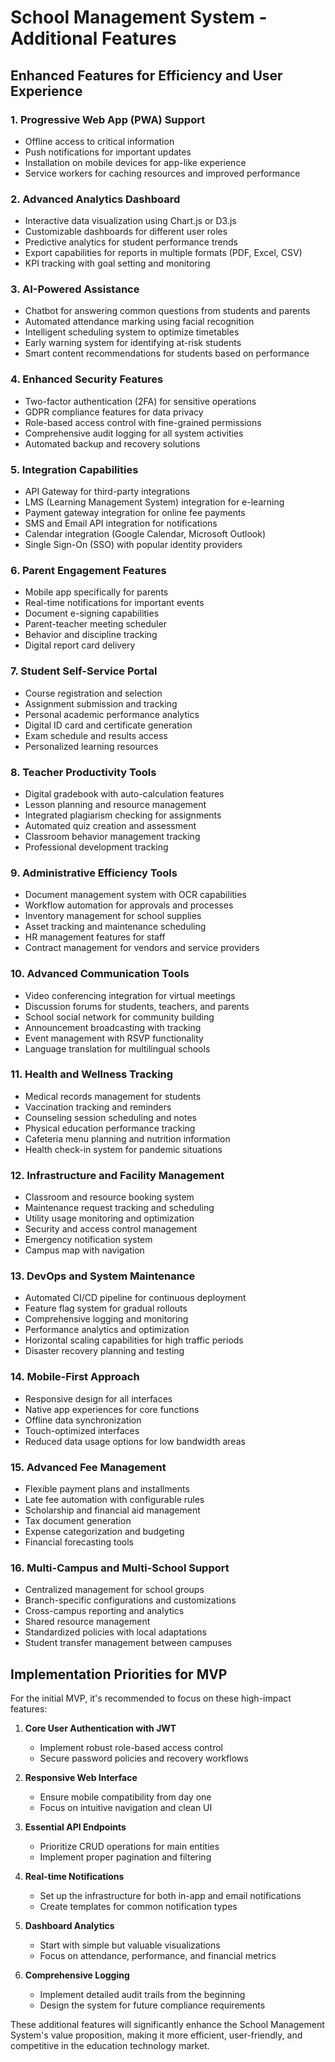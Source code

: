 # School Management System - Additional Features

## Enhanced Features for Efficiency and User Experience

### 1. Progressive Web App (PWA) Support
- Offline access to critical information
- Push notifications for important updates
- Installation on mobile devices for app-like experience
- Service workers for caching resources and improved performance

### 2. Advanced Analytics Dashboard
- Interactive data visualization using Chart.js or D3.js
- Customizable dashboards for different user roles
- Predictive analytics for student performance trends
- Export capabilities for reports in multiple formats (PDF, Excel, CSV)
- KPI tracking with goal setting and monitoring

### 3. AI-Powered Assistance
- Chatbot for answering common questions from students and parents
- Automated attendance marking using facial recognition
- Intelligent scheduling system to optimize timetables
- Early warning system for identifying at-risk students
- Smart content recommendations for students based on performance

### 4. Enhanced Security Features
- Two-factor authentication (2FA) for sensitive operations
- GDPR compliance features for data privacy
- Role-based access control with fine-grained permissions
- Comprehensive audit logging for all system activities
- Automated backup and recovery solutions

### 5. Integration Capabilities
- API Gateway for third-party integrations
- LMS (Learning Management System) integration for e-learning
- Payment gateway integration for online fee payments
- SMS and Email API integration for notifications
- Calendar integration (Google Calendar, Microsoft Outlook)
- Single Sign-On (SSO) with popular identity providers

### 6. Parent Engagement Features
- Mobile app specifically for parents
- Real-time notifications for important events
- Document e-signing capabilities
- Parent-teacher meeting scheduler
- Behavior and discipline tracking
- Digital report card delivery

### 7. Student Self-Service Portal
- Course registration and selection
- Assignment submission and tracking
- Personal academic performance analytics
- Digital ID card and certificate generation
- Exam schedule and results access
- Personalized learning resources

### 8. Teacher Productivity Tools
- Digital gradebook with auto-calculation features
- Lesson planning and resource management
- Integrated plagiarism checking for assignments
- Automated quiz creation and assessment
- Classroom behavior management tracking
- Professional development tracking

### 9. Administrative Efficiency Tools
- Document management system with OCR capabilities
- Workflow automation for approvals and processes
- Inventory management for school supplies
- Asset tracking and maintenance scheduling
- HR management features for staff
- Contract management for vendors and service providers

### 10. Advanced Communication Tools
- Video conferencing integration for virtual meetings
- Discussion forums for students, teachers, and parents
- School social network for community building
- Announcement broadcasting with tracking
- Event management with RSVP functionality
- Language translation for multilingual schools

### 11. Health and Wellness Tracking
- Medical records management for students
- Vaccination tracking and reminders
- Counseling session scheduling and notes
- Physical education performance tracking
- Cafeteria menu planning and nutrition information
- Health check-in system for pandemic situations

### 12. Infrastructure and Facility Management
- Classroom and resource booking system
- Maintenance request tracking and scheduling
- Utility usage monitoring and optimization
- Security and access control management
- Emergency notification system
- Campus map with navigation

### 13. DevOps and System Maintenance
- Automated CI/CD pipeline for continuous deployment
- Feature flag system for gradual rollouts
- Comprehensive logging and monitoring
- Performance analytics and optimization
- Horizontal scaling capabilities for high traffic periods
- Disaster recovery planning and testing

### 14. Mobile-First Approach
- Responsive design for all interfaces
- Native app experiences for core functions
- Offline data synchronization
- Touch-optimized interfaces
- Reduced data usage options for low bandwidth areas

### 15. Advanced Fee Management
- Flexible payment plans and installments
- Late fee automation with configurable rules
- Scholarship and financial aid management
- Tax document generation
- Expense categorization and budgeting
- Financial forecasting tools

### 16. Multi-Campus and Multi-School Support
- Centralized management for school groups
- Branch-specific configurations and customizations
- Cross-campus reporting and analytics
- Shared resource management
- Standardized policies with local adaptations
- Student transfer management between campuses

## Implementation Priorities for MVP

For the initial MVP, it's recommended to focus on these high-impact features:

1. **Core User Authentication with JWT**
   - Implement robust role-based access control
   - Secure password policies and recovery workflows

2. **Responsive Web Interface**
   - Ensure mobile compatibility from day one
   - Focus on intuitive navigation and clean UI

3. **Essential API Endpoints**
   - Prioritize CRUD operations for main entities
   - Implement proper pagination and filtering

4. **Real-time Notifications**
   - Set up the infrastructure for both in-app and email notifications
   - Create templates for common notification types

5. **Dashboard Analytics**
   - Start with simple but valuable visualizations
   - Focus on attendance, performance, and financial metrics

6. **Comprehensive Logging**
   - Implement detailed audit trails from the beginning
   - Design the system for future compliance requirements

These additional features will significantly enhance the School Management System's value proposition, making it more efficient, user-friendly, and competitive in the education technology market.
